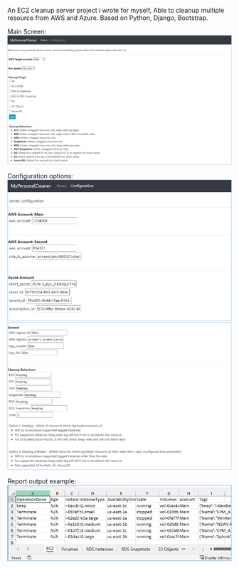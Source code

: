 An EC2 cleanup server project i wrote for myself, Able to cleanup multiple resource from AWS and Azure.
Based on Python, Django, Bootstrap.

Main Screen:
![Alt text](/Main_screen.png?raw=true "Optional Title")

Configuration options:
![Alt text](/config_pt1.png?raw=true "Optional Title")
![Alt text](/config_pt2.png?raw=true "Optional Title")

Report output example:
![Alt text](/excel_output.png?raw=true "Optional Title")

